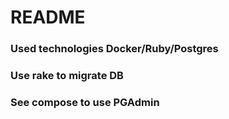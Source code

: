 # README

### Used technologies Docker/Ruby/Postgres

### Use rake to migrate DB

### See compose to use PGAdmin
